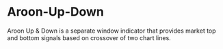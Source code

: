 # Aroon-Up-Down
Aroon Up &amp; Down is a separate window indicator that provides market top and bottom signals based on crossover of two chart lines.
